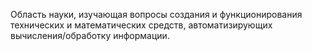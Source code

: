 Область науки, изучающая вопросы создания и функционирования технических и математических средств, автоматизирующих вычисления/обработку информации.